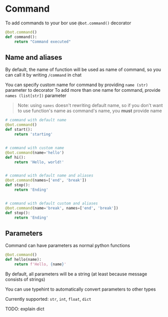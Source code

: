 # Command

To add commands to your bor use `@bot.command()` decorator

```python
@bot.command()
def command():
    return "Command executed"
```

## Name and aliases

By default, the name of function will be used as name of command, so you can call it by writing `/command` in chat

You can specify custom name for command by providing `name (str)` parameter to decorator
To add more than one name for command, provide `names (list[str])` parameter

> Note: using `names` doesn't rewriting default name, so if you don't want to use function's name as command's name, you
**must** provide name

```python
# command with default name
@bot.command()
def start():
    return 'starting'


# command with custom name
@bot.command(name='hello')
def hi():
    return 'Hello, world!'


# command with default name and aliases
@bot.command(names=['end', 'break'])
def stop():
    return 'Ending'


# command with default custom and aliases
@bot.command(name='break', names=['end', 'break'])
def stop():
    return 'Ending'
```

## Parameters

Command can have parameters as normal python functions

```python
@bot.command()
def hello(name):
    return f'Hello, {name}'
```

By default, all parameters will be a string (at least because message consists of strings)

You can use typehint to automatically convert parameters to other types

Currently supported: `str`, `int`, `float`, `dict`

TODO: explain dict



